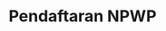 ---
id: 17
title: Pendaftaran NPWP
linkurl: https://docs.google.com/document/d/1UOalegf-mE2IGWUETv-HUX-yXLdmtIGk6gwXQQLh3UM/edit?usp=drivesdk
fitur: resume
category: kup
topik: NPWP dan PKP
subtopik: Ketentuan Sejak Atau setelah 30 Mei 2013
type: word
tgl: 11 Desember 2019
---